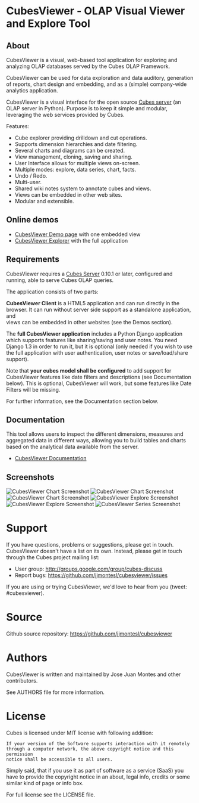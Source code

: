 CubesViewer - OLAP Visual Viewer and Explore Tool
=================================================

About
-----


CubesViewer is a visual, web-based tool application for exploring and analyzing
OLAP databases served by the Cubes OLAP Framework.

CubesViewer can be used for data exploration and data auditory, 
generation of reports, chart design and embedding, 
and as a (simple) company-wide analytics application.

CubesViewer is a visual interface for the 
open source [Cubes server](http://databrewery.org/cubes.html) (an OLAP server in Python). 
Purpose is to keep it simple and modular, leveraging the web services 
provided by Cubes.  


Features:

* Cube explorer providing drilldown and cut operations.
* Supports dimension hierarchies and date filtering.
* Several charts and diagrams can be created.
* View management, cloning, saving and sharing.
* User Interface allows for multiple views on-screen. 
* Multiple modes: explore, data series, chart, facts. 
* Undo / Redo.
* Multi-user.
* Shared wiki notes system to annotate cubes and views.
* Views can be embedded in other web sites.
* Modular and extensible.

Online demos
------------

* [CubesViewer Demo page](http://jjmontesl.github.io/cubesviewer/index.html) with one embedded view
* [CubesViewer Explorer](http://jjmontesl.github.io/cubesviewer/cv.html) with the full application

Requirements
------------

CubesViewer requires a [Cubes Server](http://databrewery.org/cubes.html) 0.10.1 or later, configured and running, 
able to serve Cubes OLAP queries. 

The application consists of two parts:

**CubesViewer Client** is a HTML5 application and can run directly in the browser.
It can run without server side support as a standalone application, and  
views can be embedded in other websites (see the Demos section).

The **full CubesViewer application** includes a Python Django application which supports features 
like sharing/saving and user notes. You need Django 1.3 in order to run it, but it is optional 
(only needed if you wish to use the full application with user authentication, user notes
or save/load/share support). 

Note that **your cubes model shall be configured** to add support for CubesViewer features like date 
filters and descriptions (see Documentation below). This is optional, CubesViewer will work, 
but some features like Date Filters will be missing. 

For further information, see the Documentation section below.

Documentation
-------------

This tool allows users to inspect the different dimensions, measures and
aggregated data in different ways, allowing you to build tables and charts
based on the analytical data available from the server. 

* [CubesViewer Documentation](https://github.com/jjmontesl/cubesviewer/blob/master/doc/guide/index.md)

Screenshots
-----------

![CubesViewer Chart Screenshot](https://raw.github.com/jjmontesl/cubesviewer/master/doc/screenshots/view-chart-2.png "CubesViewer Chart")
![CubesViewer Chart Screenshot](https://raw.github.com/jjmontesl/cubesviewer/master/doc/screenshots/view-chart-3-notes.png "CubesViewer Chart")
![CubesViewer Chart Screenshot](https://raw.github.com/jjmontesl/cubesviewer/master/doc/screenshots/view-chart-1.png "CubesViewer Chart")
![CubesViewer Explore Screenshot](https://raw.github.com/jjmontesl/cubesviewer/master/doc/screenshots/view-explore-1.png "CubesViewer Explore")
![CubesViewer Explore Screenshot](https://raw.github.com/jjmontesl/cubesviewer/master/doc/screenshots/view-explore-2.png "CubesViewer Explore")
![CubesViewer Series Screenshot](https://raw.github.com/jjmontesl/cubesviewer/master/doc/screenshots/view-series-1.png "CubesViewer Series")

Support
=======

If you have questions, problems or suggestions, please get in touch. 
CubesViewer doesn't have a list on its own. Instead, please get in touch 
through the Cubes project mailing list:

* User group: http://groups.google.com/group/cubes-discuss
* Report bugs: https://github.com/jjmontesl/cubesviewer/issues

If you are using or trying CubesViewer, we'd love to hear from you (tweet: #cubesviewer). 

Source
======

Github source repository: https://github.com/jjmontesl/cubesviewer

Authors
=======

CubesViewer is written and maintained by Jose Juan Montes 
and other contributors. 

See AUTHORS file for more information.

License
=======

Cubes is licensed under MIT license with following addition:

    If your version of the Software supports interaction with it remotely 
    through a computer network, the above copyright notice and this permission 
    notice shall be accessible to all users.

Simply said, that if you use it as part of software as a service (SaaS) you 
have to provide the copyright notice in an about, legal info, credits or some 
similar kind of page or info box.

For full license see the LICENSE file.

